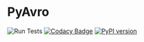 # PyAvro
![Run Tests](https://github.com/mitchelllisle/pyavro/workflows/Run%20Tests/badge.svg)
[![Codacy Badge](https://api.codacy.com/project/badge/Grade/f6844bf61443419ba2282ba2d926e3cc)](https://app.codacy.com/manual/lislemitchell/pyavro?utm_source=github.com&utm_medium=referral&utm_content=mitchelllisle/pyavro&utm_campaign=Badge_Grade_Dashboard)
[![PyPI version](https://badge.fury.io/py/pyavro.svg)](https://badge.fury.io/py/pyavro)
